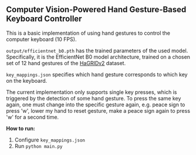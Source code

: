 ## Computer Vision-Powered Hand Gesture-Based Keyboard Controller

This is a basic implementation of using hand gestures to control the computer keyboard (10 FPS).

`output/efficientnet_b0.pth` has the trained parameters of the used model. Specifically, it is the EfficientNet B0 model architecture, trained on a chosen set of 12 hand gestures of the [HaGRIDv2](https://github.com/hukenovs/hagrid/tree/Hagrid_v2-1M) dataset.

`key_mappings.json` specifies which hand gesture corresponds to which key on the keyboard. 

The current implementation only supports single key presses, which is triggered by the detection of some hand gesture. To press the same key again, one must change into the specific gesture again, e.g. peace sign to press 'w', lower my hand to reset gesture, make a peace sign again to press 'w' for a second time.

**How to run:**

1. Configure `key_mappings.json`
2. Run `python main.py`